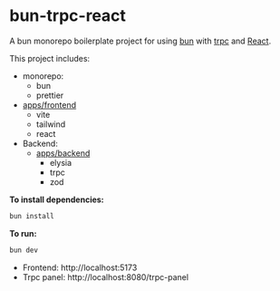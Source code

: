 # bun-trpc-react

A bun monorepo boilerplate project for using [bun](https://bun.sh) with [trpc](https://trpc.io) and [React](https://reactjs.org).

This project includes:
- monorepo:
  - bun
  - prettier
- [apps/frontend](apps/frontend)
  - vite
  - tailwind
  - react
- Backend:
  - [apps/backend](apps/backend)
    - elysia
    - trpc
    - zod

**To install dependencies:**

```bash
bun install
```

**To run:**

```bash
bun dev
```
- Frontend: http://localhost:5173
- Trpc panel: http://localhost:8080/trpc-panel

